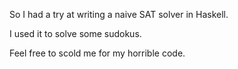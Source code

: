 So I had a try at writing a naive SAT solver in Haskell.

I used it to solve some sudokus.

Feel free to scold me for my horrible code.
